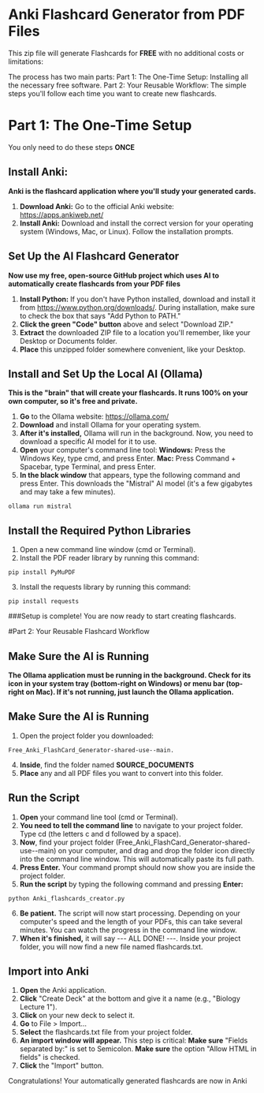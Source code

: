 # Anki Flashcard Generator from PDF Files

This zip file will generate Flashcards for **FREE** with no additional costs or limitations:

The process has two main parts:
Part 1: The One-Time Setup: Installing all the necessary free software.
Part 2: Your Reusable Workflow: The simple steps you'll follow each time you want to create new flashcards.

# Part 1: The One-Time Setup
You only need to do these steps **ONCE**

## Install Anki:
__Anki is the flashcard application where you'll study your generated cards.__

1. **Download Anki:** Go to the official Anki website: https://apps.ankiweb.net/
2. **Install Anki:** Download and install the correct version for your operating system (Windows, Mac, or Linux). Follow the installation prompts.

## Set Up the AI Flashcard Generator

__Now use my free, open-source GitHub project which uses AI to automatically create flashcards from your PDF files__

1. **Install Python:** If you don't have Python installed, download and install it from https://www.python.org/downloads/. During installation, make sure to check the box that says "Add Python to PATH."
2. **Click the green "Code" button** above and select "Download ZIP."
3. **Extract** the downloaded ZIP file to a location you'll remember, like your Desktop or Documents folder.
4. **Place** this unzipped folder somewhere convenient, like your Desktop.

## Install and Set Up the Local AI (Ollama)

__This is the "brain" that will create your flashcards. It runs 100% on your own computer, so it's free and private.__

1. **Go** to the Ollama website: https://ollama.com/
2. **Download** and install Ollama for your operating system.
3. **After it's installed,** Ollama will run in the background. Now, you need to download a specific AI model for it to use.
4. **Open** your computer's command line tool:
            **Windows:** Press the Windows Key, type cmd, and press Enter.
            **Mac:** Press Command + Spacebar, type Terminal, and press Enter.
5. **In the black window** that appears, type the following command and press Enter. This downloads the "Mistral" AI model (it's a few gigabytes and may take a few minutes).

```shell
ollama run mistral
```

## Install the Required Python Libraries

1. Open a new command line window (cmd or Terminal).
2. Install the PDF reader library by running this command:
```shell
pip install PyMuPDF
```
3. Install the requests library by running this command:
```shell
pip install requests
```
###Setup is complete! You are now ready to start creating flashcards.

#Part 2: Your Reusable Flashcard Workflow

## Make Sure the AI is Running

__The Ollama application must be running in the background. Check for its icon in your system tray (bottom-right on Windows) or menu bar (top-right on Mac). If it's not running, just launch the Ollama application.__

## Make Sure the AI is Running

1. Open the project folder you downloaded:
```shell
Free_Anki_FlashCard_Generator-shared-use--main.
```
4. **Inside**, find the folder named **SOURCE_DOCUMENTS**
5. **Place** any and all PDF files you want to convert into this folder.

## Run the Script

1. **Open** your command line tool (cmd or Terminal).
2. **You need to tell the command line** to navigate to your project folder. Type cd (the letters c and d followed by a space).
3. **Now**, find your project folder (Free_Anki_FlashCard_Generator-shared-use--main) on your computer, and drag and drop the folder icon directly into the command line window. This will automatically paste its full path.
4. **Press Enter.** Your command prompt should now show you are inside the project folder.
5. **Run the script** by typing the following command and pressing **Enter:**
```shell
python Anki_flashcards_creator.py
```
6. **Be patient.** The script will now start processing. Depending on your computer's speed and the length of your PDFs, this can take several minutes. You can watch the progress in the command line window.
7. **When it's finished,** it will say --- ALL DONE! ---. Inside your project folder, you will now find a new file named flashcards.txt.

## Import into Anki

1. **Open** the Anki application.
2. **Click** "Create Deck" at the bottom and give it a name (e.g., "Biology Lecture 1").
3. **Click** on your new deck to select it.
4. **Go** to File > Import...
5. **Select** the flashcards.txt file from your project folder.
6. **An import window will appear.** This step is critical:
            **Make sure** "Fields separated by:" is set to Semicolon.
            **Make sure** the option "Allow HTML in fields" is checked.
7. **Click** the "Import" button.

Congratulations! Your automatically generated flashcards are now in Anki
